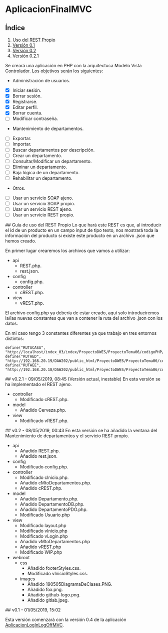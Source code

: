 # AplicacionFinalMVC
## Índice
1. [Uso del REST Propio](#cajaREST)
2. [Versión 0.1](#caja1)
3. [Versión 0.2](#caja2)
4. [Versión 0.2.1](#caja3)

Se creará una aplicación en PHP con la arquitectuca Modelo Vista Controlador. Los objetivos serán los siguientes:
* Administración de usuarios.
- [x] Iniciar sesión.
- [x] Borrar sesión.
- [x] Registrarse.
- [x] Editar perfil.
- [x] Borrar cuenta.
- [ ] Modificar contraseña.
* Mantenimiento de departamentos.
- [ ] Exportar.
- [ ] Importar.
- [ ] Buscar departamentos por descripción.
- [ ] Crear un departamento.
- [ ] Consultar/Modificar un departamento.
- [ ] Eliminar un departamento.
- [ ] Baja lógica de un departamento.
- [ ] Rehabilitar un departamento.
* Otros.
- [ ] Usar un servicio SOAP ajeno.
- [ ] Usar un servicio SOAP propio.
- [ ] Usar un servicio REST ajeno.
- [ ] Usar un servicio REST propio.
<div id='cajaREST'>
## Guía de uso del REST Propio
Lo que hará este REST es que, al introducir el id de un producto en un campo input de tipo texto, nos mostrará toda la información del producto si existe este producto en un archivo .json que hemos creado.
   
En primer lugar crearemos los archivos que vamos a utilizar:
   
* api
    * REST.php.
    * rest.json.
* config
    * config.php.
* controller
    * cREST.php.
* view
    * vREST.php.
   
El archivo config.php ya debería de estar creado, aquí solo introduciremos la/las nuevas constantes que van a contener la ruta del archivo .json con los datos.

En mi caso tengo 3 constantes diferentes ya que trabajo en tres entornos distintos:

~~~
define("RUTACASA", "http://localhost/index_03/index/ProyectoDWES/ProyectoTema06/codigoPHP/AplicacionFinalMVC/api/rest.json");
define("RUTAED", "http://192.168.20.19/DAW202/public_html/ProyectoDWES/ProyectoTema06/codigoPHP/AplicacionFinalMVC/api/rest.json");
define("RUTAEE", "http://192.168.20.18/DAW202/public_html/ProyectoDWES/ProyectoTema06/codigoPHP/AplicacionFinalMVC/api/rest.json");
~~~
</div>

<div id='caja3'>
## v0.2.1 - 09/05/2019, 08:45 (Versión actual, inestable)
En esta versión se ha implementado el REST ajeno.
   
* controller
    * Modificado cREST.php.
* model
    * Añadido Cerveza.php.
* view
    * Modificado vREST.php.
</div>

<div id='caja2'>
## v0.2 - 08/05/2019, 00:43
En esta versión se ha añadido la ventana del Mantenimiento de departamentos y el servicio REST propio.

* api
    * Añadido REST.php.
    * Añadido rest.json.
* config
    * Modificado config.php.
* controller
    * Modificado cInicio.php.
    * Añadido cMtoDepartamentos.php.
    * Añadido cREST.php.
* model
    * Añadido Departamento.php.
    * Añadido DepartamentoDB.php.
    * Añadido DepartamentoPDO.php.
    * Modificado Usuario.php
* view
    * Modificado layout.php
    * Modificado vInicio.php
    * Modificado vLogin.php
    * Añadido vMtoDepartamentos.php
    * Añadido vREST.php
    * Modificado WIP.php
* webroot
    * css
        * Añadido footerStyles.css.
        * Modificado vInicioStyles.css.
    * images
        * Añadido 190505DiagramaDeClases.PNG.
        * Añadido fox.png.
        * Añadido github-logo.png.
        * Añadido gitlab.jpeg.
</div>

<div id='caja1'>
## v0.1 - 01/05/2019, 15:02

Esta versión comenzará con la versión 0.4 de la aplicación [AplicacionLogInLogOffMVC](https://github.com/israxx97/AplicacionLogInLogOffMVC).
</div>